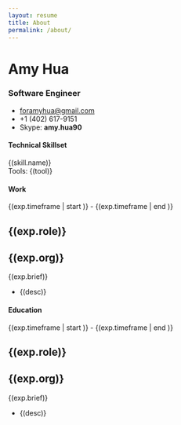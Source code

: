 ```yaml
---
layout: resume
title: About
permalink: /about/
---
```


<div id="resume" ng-controller="ResumeCtrl">

  <div class="row header">
    <div class="col-xs-6">
      <h1>Amy Hua</h1>
      <h3>Software Engineer</h3>
    </div>
    <div class="col-xs-6 contact-info">
      <ul>
        <li><a href="mailto: foramyhua@gmail.com">foramyhua@gmail.com</a></li>
        <li>+1 (402) 617-9151</li>
        <li>Skype: <strong>amy.hua90</strong></li>
      </ul>
    </div>
  </div>

  <article class="row">
    <div class="col-md-offset-3 col-md-9">
    <h4>Technical Skillset</h4>
      <div class="level" ng-repeat="skill in skills">
        {(skill.name)}
        <div class="bar">
          <span class="fill fill-{(skill.level)}" />
        </div>
      </div>
      <div class="tools">
        Tools: <span class="tag" ng-repeat="tool in tools">{(tool)}</span>
      </div>
    </div>
  </article>

  <article class="row">
    <div class="col-md-offset-3 col-md-9">
    <h4>Work</h4>
    </div>
  </article>

  <article class="experience row" ng-repeat="exp in experiences">
    <div class="col-md-3">
      <div class="timeframe" ng-if="exp.timeframe">
        {(exp.timeframe | start )} - {(exp.timeframe | end )}
      </div>
      <!-- <div class="duration" ng-if="exp.timeframe">
        {(exp.timeframe | duration)}
      </div> -->
    </div>
    <div class="col-md-9">
      <div class="experience-desc">
        <h1>{(exp.role)}</h1>
        <h2><a ng-href="exp.link" target="_blank">{(exp.org)}</a></h2>
        <p>{(exp.brief)}</p>
        <ul>
          <li ng-repeat="desc in exp.desc">{(desc)}</li>
        </ul>
      </div>
    </div>
  </article>

  <article class="row">
    <div class="col-md-offset-3 col-md-9">
    <h4>Education</h4>
    </div>
  </article>

  <article class="experience row" ng-repeat="exp in education">
    <div class="col-md-3">
      <div class="timeframe" ng-if="exp.timeframe">
        {(exp.timeframe | start )} - {(exp.timeframe | end )}
      </div>
      <div class="duration"></div>
    </div>
    <div class="col-md-9">
      <div class="experience-desc">
        <h1>{(exp.role)}</h1>
        <h2>{(exp.org)}</h2>
        <p>{(exp.brief)}</p>
        <ul>
          <li ng-repeat="desc in exp.desc">{(desc)}</li>
        </ul>
      </div>
    </div>
  </article>
</div>